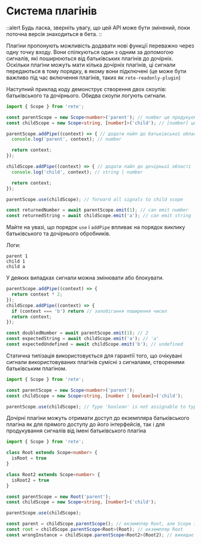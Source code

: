 # Система плагінів

::alert
Будь ласка, зверніть увагу, що цей API може бути змінений, поки поточна версія знаходиться в бета.
::

Плагіни пропонують можливість додавати нові функції переважно через одну точку входу. Вони спілкуються один з одним за допомогою сигналів, які поширюються від батьківських плагінів до дочірніх. Оскільки плагіни можуть мати кілька дочірніх плагінів, ці сигнали передаються в тому порядку, в якому вони підключені (це може бути важливо під час включення плагінів, таких як `rete-readonly-plugin`)

Наступний приклад коду демонструє створення двох скоупів: батьківського та дочірнього. Обидва скоупи логують сигнали.
```ts
import { Scope } from 'rete';

const parentScope = new Scope<number>('parent'); // number це продукуємий тип
const childScope = new Scope<string, [number]>('child'); // [number] це очікуваний тип батьківського ланцюга

parentScope.addPipe((context) => { // додати пайп до батьківської області
  console.log('parent', context); // number

  return context;
});

childScope.addPipe((context) => { // додати пайп до дочірньої області
  console.log('child', context); // string | number

  return context;
});

parentScope.use(childScope); // forward all signals to child scope

const returnedNumber = await parentScope.emit(1); // can emit number
const returnedString = await childScope.emit('a'); // can emit string
```

Майте на увазі, що порядок `use` і `addPipe` впливає на порядок виклику батьківського та дочірнього обробників.

Логи:
```log
parent 1
child 1
child a
```

У деяких випадках сигнали можна змінювати або блокувати.

```ts
parentScope.addPipe((context) => {
  return context * 2;
});
childScope.addPipe((context) => {
  if (context === 'b') return // запобігання поширення чисел
  return context;
});

const doubledNumber = await parentScope.emit(1); // 2
const expectedString = await childScope.emit('a'); // 'a'
const expectedUndefined = await childScope.emit('b'); // undefined
```

Статична типізація використовується для гарантії того, що очікувані сигнали використовуваних плагінів сумісні з сигналами, створеними батьківським плагіном.

```ts
import { Scope } from 'rete';

const parentScope = new Scope<number>('parent');
const childScope = new Scope<string, [number | boolean]>('child');

parentScope.use(childScope); // Type 'boolean' is not assignable to type 'string | number'.ts(2345)
```

Дочірні плагіни можуть отримати доступ до екземпляра батьківського плагіна як для прямого доступу до його інтерфейсів, так і для продукування сигналів від імені батьківського плагіна

```ts
import { Scope } from 'rete';

class Root extends Scope<number> {
  isRoot = true
}

class Root2 extends Scope<number> {
  isRoot2 = true
}

const parentScope = new Root('parent');
const childScope = new Scope<string, [number]>('child');

parentScope.use(childScope);

const parent = childScope.parentScope(); // екземпляр Root, але Scope з точки зору TS
const root = childScope.parentScope<Root>(Root); // екземпляр Root
const wrongInstance = childScope.parentScope<Root2>(Root2); // викидає виняток
```
